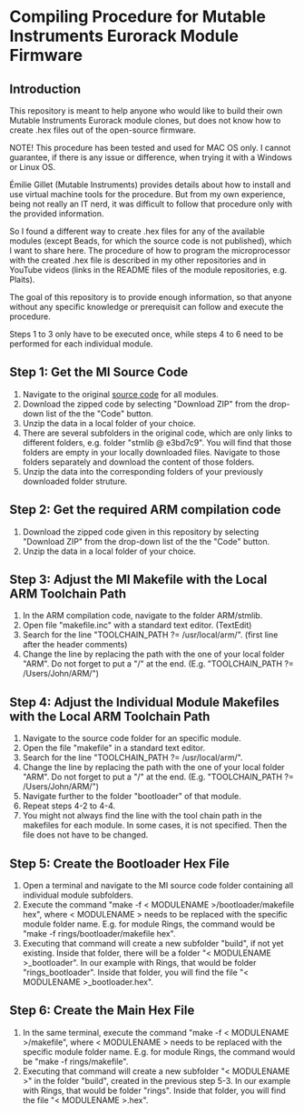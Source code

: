 # Compiling Procedure for Mutable Instruments Eurorack Module Firmware
## Introduction
This repository is meant to help anyone who would like to build their own Mutable Instruments Eurorack module clones, but does not know how to create .hex files out of the open-source firmware.

NOTE! This procedure has been tested and used for MAC OS only. I cannot guarantee, if there is any issue or difference, when trying it with a Windows or Linux OS.

Émilie Gillet (Mutable Instruments) provides details about how to install and use virtual machine tools for the procedure. 
But from my own experience, being not really an IT nerd, it was difficult to follow that procedure only with the provided information.

So I found a different way to create .hex files for any of the available modules (except Beads, for which the source code is not published), which I want to share here. The procedure of how to program the microprocessor with the created .hex file is described in my other repositories and in YouTube videos (links in the README files of the module repositories, e.g. Plaits).

The goal of this repository is to provide enough information, so that anyone without any specific knowledge or prerequisit can follow and execute the procedure.

Steps 1 to 3 only have to be executed once, while steps 4 to 6 need to be performed for each individual module.

## Step 1: Get the MI Source Code
1. Navigate to the original [source code](https://github.com/pichenettes/eurorack) for all modules.
2. Download the zipped code by selecting "Download ZIP" from the drop-down list of the the "Code" button.
3. Unzip the data in a local folder of your choice.
4. There are several subfolders in the original code, which are only links to different folders, e.g. folder "stmlib @ e3bd7c9". You will find that those folders are empty in your locally downloaded files. Navigate to those folders separately and download the content of those folders.
5. Unzip the data into the corresponding folders of your previously downloaded folder struture.

## Step 2: Get the required ARM compilation code
1. Download the zipped code given in this repository by selecting "Download ZIP" from the drop-down list of the the "Code" button.
2. Unzip the data in a local folder of your choice.

## Step 3: Adjust the MI Makefile with the Local ARM Toolchain Path
1. In the ARM compilation code, navigate to the folder ARM/stmlib.
2. Open file "makefile.inc" with a standard text editor. (TextEdit)
3. Search for the line "TOOLCHAIN_PATH ?= /usr/local/arm/". (first line after the header comments)
4. Change the line by replacing the path with the one of your local folder "ARM". Do not forget to put a "/" at the end. (E.g. "TOOLCHAIN_PATH ?= /Users/John/ARM/")

## Step 4: Adjust the Individual Module Makefiles with the Local ARM Toolchain Path
1. Navigate to the source code folder for an specific module.
2. Open the file "makefile" in a standard text editor.
3. Search for the line "TOOLCHAIN_PATH ?= /usr/local/arm/".
4. Change the line by replacing the path with the one of your local folder "ARM". Do not forget to put a "/" at the end. (E.g. "TOOLCHAIN_PATH ?= /Users/John/ARM/")
5. Navigate further to the folder "bootloader" of that module.
6. Repeat steps 4-2 to 4-4.
7. You might not always find the line with the tool chain path in the makefiles for each module. In some cases, it is not specified. Then the file does not have to be changed.

## Step 5: Create the Bootloader Hex File
1. Open a terminal and navigate to the MI source code folder containing all individual module subfolders.
2. Execute the command "make -f < MODULENAME >/bootloader/makefile hex", where < MODULENAME > needs to be replaced with the specific module folder name. E.g. for module Rings, the command would be "make -f rings/bootloader/makefile hex".
3. Executing that command will create a new subfolder "build", if not yet existing. Inside that folder, there will be a folder "< MODULENAME >_bootloader". In our example with Rings, that would be folder "rings_bootloader". Inside that folder, you will find the file "< MODULENAME >_bootloader.hex".

## Step 6: Create the Main Hex File
1. In the same terminal, execute the command "make -f < MODULENAME >/makefile", where < MODULENAME > needs to be replaced with the specific module folder name. E.g. for module Rings, the command would be "make -f rings/makefile".
2. Executing that command will create a new subfolder "< MODULENAME >" in the folder "build", created in the previous step 5-3. In our example with Rings, that would be folder "rings". Inside that folder, you will find the file "< MODULENAME >.hex".
